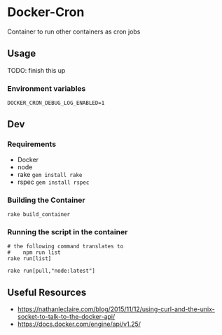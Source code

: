 # Docker-Cron  
Container to run other containers as cron jobs  

## Usage  

TODO: finish this up

### Environment variables  

    DOCKER_CRON_DEBUG_LOG_ENABLED=1

## Dev  

### Requirements  
- Docker
- node
- rake
    `gem install rake`
- rspec
    `gem install rspec`

### Building the Container  

    rake build_container

### Running the script in the container  

    # the following command translates to
    #    npm run list
    rake run[list]

    rake run[pull,"node:latest"]


## Useful Resources  
- https://nathanleclaire.com/blog/2015/11/12/using-curl-and-the-unix-socket-to-talk-to-the-docker-api/
- https://docs.docker.com/engine/api/v1.25/
